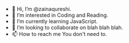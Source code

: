 - 👋 Hi, I’m @zainaqureshi.
- 👀 I’m interested in Coding and Reading.
- 🌱 I’m currently learning JavaScript.
- 💞️ I’m looking to collaborate on blah blah blah.
- 📫 How to reach me You don't need to.

<!---
zainaqureshi/zainaqureshi is a ✨ special ✨ repository because its `README.md` (this file) appears on your GitHub profile.
You can click the Preview link to take a look at your changes.
--->
